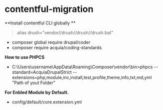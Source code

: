 # contentful-migration

**Install contentful CLI globally **
 > alias drush="vendor//drush//drush//drush.bat"
- composer global require drupal/coder
- composer require acquia/coding-standards


**How to use PHPCS**
- C:\Users\username\AppData\Roaming\Composer\vendor\bin>phpcs --standard=AcquiaDrupalStrict --extensions=php,module,inc,install,test,profile,theme,info,txt,md,yml "Path of yout Folder"


**For Enbled Module by Default.**
- config/default/core.extension.yml
